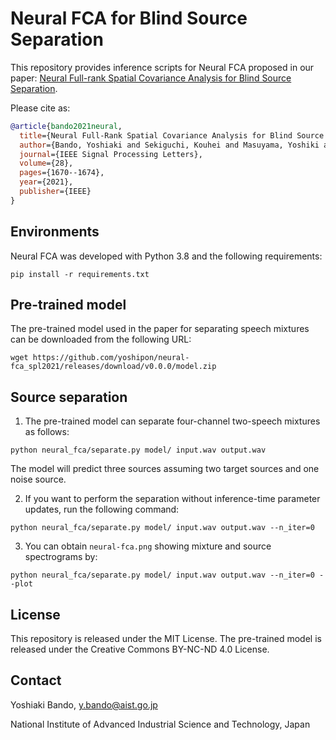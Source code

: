 # Neural FCA for Blind Source Separation
This repository provides inference scripts for Neural FCA proposed in our paper: [Neural Full-rank Spatial Covariance Analysis for Blind Source Separation](https://ieeexplore.ieee.org/document/9506855).

Please cite as:
```bibtex
@article{bando2021neural,
  title={Neural Full-Rank Spatial Covariance Analysis for Blind Source Separation},
  author={Bando, Yoshiaki and Sekiguchi, Kouhei and Masuyama, Yoshiki and Nugraha, Aditya Arie and Fontaine, Mathieu and Yoshii, Kazuyoshi},
  journal={IEEE Signal Processing Letters},
  volume={28},
  pages={1670--1674},
  year={2021},
  publisher={IEEE}
}
```

## Environments
Neural FCA was developed with Python 3.8 and the following requirements:
```shell
pip install -r requirements.txt
```

## Pre-trained model
The pre-trained model used in the paper for separating speech mixtures can be downloaded from the following URL:
```shell
wget https://github.com/yoshipon/neural-fca_spl2021/releases/download/v0.0.0/model.zip
```

## Source separation
1. The pre-trained model can separate four-channel two-speech mixtures as follows:
```shell
python neural_fca/separate.py model/ input.wav output.wav
```
The model will predict three sources assuming two target sources and one noise source.

2. If you want to perform the separation without inference-time parameter updates, run the following command:
```shell
python neural_fca/separate.py model/ input.wav output.wav --n_iter=0
```

3. You can obtain `neural-fca.png` showing mixture and source spectrograms by:
```shell
python neural_fca/separate.py model/ input.wav output.wav --n_iter=0 --plot
```

## License
This repository is released under the MIT License.
The pre-trained model is released under the Creative Commons BY-NC-ND 4.0 License.

## Contact
Yoshiaki Bando, y.bando@aist.go.jp

National Institute of Advanced Industrial Science and Technology, Japan
